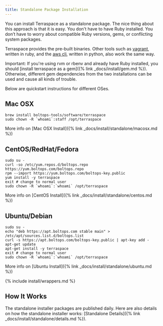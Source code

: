 ```yaml
---
title: Standalone Package Installation
---
```


You can install Terraspace as a standalone package.  The nice thing about this approach is that it is easy. You don't have to have Ruby installed. You don’t have to worry about compatible Ruby versions, gems, or conflicting system packages.

Terraspace provides the pre-built binaries. Other tools such as [vagrant](https://www.vagrantup.com/), written in ruby, and the [aws cli](https://aws.amazon.com/cli/), written in python, also work the same way.

Important: If you're using rvm or rbenv and already have Ruby installed, you should [install terraspace as a gem]({% link _docs/install/gem.md %}). Otherwise, different gem dependencies from the two installations can be used and cause all kinds of trouble.

Below are quickstart instructions for different OSes.

## Mac OSX

    brew install boltops-tools/software/terraspace
    sudo chown -R `whoami`:staff /opt/terraspace

More info on [Mac OSX Install]({% link _docs/install/standalone/macosx.md %})

## CentOS/RedHat/Fedora

    sudo su -
    curl -so /etc/yum.repos.d/boltops.repo https://yum.boltops.com/boltops.repo
    rpm --import https://yum.boltops.com/boltops-key.public
    yum install -y terraspace
    exit # change to normal user
    sudo chown -R `whoami`:`whoami` /opt/terraspace

More info on [CentOS Install]({% link _docs/install/standalone/centos.md %})

## Ubuntu/Debian

    sudo su -
    echo "deb https://apt.boltops.com stable main" > /etc/apt/sources.list.d/boltops.list
    curl -s https://apt.boltops.com/boltops-key.public | apt-key add -
    apt-get update
    apt-get install -y terraspace
    exit # change to normal user
    sudo chown -R `whoami`:`whoami` /opt/terraspace

More info on [Ubuntu Install]({% link _docs/install/standalone/ubuntu.md %})

{% include install/wrappers.md %}

## How It Works

The standalone installer packages are published daily. Here are also details on how the standalone installer works: [Standalone Details]({% link _docs/install/standalone/details.md %}).
